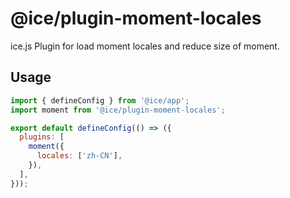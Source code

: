 # @ice/plugin-moment-locales

ice.js Plugin for load moment locales and reduce size of moment.

## Usage

```js
import { defineConfig } from '@ice/app';
import moment from '@ice/plugin-moment-locales';

export default defineConfig(() => ({
  plugins: [
    moment({
      locales: ['zh-CN'],
    }),
  ],
}));
```
